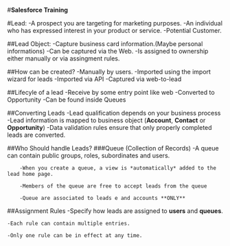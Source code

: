 #**Salesforce Training**

#Lead:
    -A prospect you are targeting for marketing purposes.
    -An individual who has expressed interest in your product or service.
    -Potential Customer.
    
##Lead Object:
    -Capture business card information.(Maybe personal informations)
    -Can be captured via the Web.
    -Is assigned to ownership either manually or via assingment rules.

##How can be created?
    -Manually by users.
    -Imported using the import wizard for leads
    -Imported via API
    -Captured via web-to-lead
    
##Lifecyle of a lead
    -Receive by some entry point like web
    -Converted to Opportunity
    -Can be found inside Queues

##Converting Leads
    -Lead qualification depends on your business process
    -Lead information is mapped to business object (**Account**, **Contact** or **Opportunity**)
    -Data validation rules ensure that only properly completed leads are converted.
    
##Who Should handle Leads?
###Queue (Collection of Records)
        -A queue can contain public groups, roles, subordinates and users.
            
        -When you create a queue, a view is *automatically* added to the lead home page.
            
        -Members of the queue are free to accept leads from the queue
        
        -Queue are associated to leads e and accounts **ONLY**
        
##Assignment Rules
    -Specify how leads are assigned to **users** and **queues**.
    
    -Each rule can contain multiple entries.
    
    -Only one rule can be in effect at any time.
